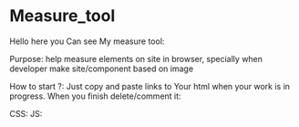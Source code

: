 # Measure_tool

Hello here you Can see My measure tool:

Purpose: help measure elements on site in browser, specially when developer make site/component based on image

How to start ?: 
Just copy and paste links to Your html when your work is in progress. When you finish delete/comment it:

CSS:
JS: 
